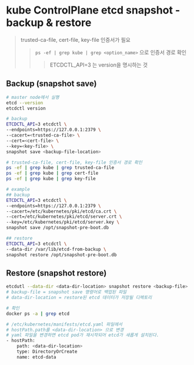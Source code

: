 # kube ControlPlane etcd snapshot - backup & restore

> trusted-ca-file, cert-file, key-file 인증서가 필요
>
> > `ps -ef | grep kube | grep <option_name>` 으로 인증서 경로 확인
> >
> > > ETCDCTL_API=3 는 version을 명시하는 것

## Backup (snapshot save)

```sh
# master node에서 실행
etcd --version
etcdctl version

# backup
ETCDCTL_API=3 etcdctl \
--endpoints=https://127.0.0.1:2379 \
--cacert=<trusted-ca-file> \
--cert=<cert-file> \
--key=<key-file> \
snapshot save <backup-file-location>

# trusted-ca-file, cert-file, key-file 인증서 경로 확인
ps -ef | grep kube | grep trusted-ca-file
ps -ef | grep kube | grep cert-file
ps -ef | grep kube | grep key-file

# example
## backup
ETCDCTL_API=3 etcdctl \
--endpoints=https://127.0.0.1:2379 \
--cacert=/etc/kubernetes/pki/etcd/ca.crt \
--cert=/etc/kubernetes/pki/etcd/server.crt \
--key=/etc/kubernetes/pki/etcd/server.key \
snapshot save /opt/snapshot-pre-boot.db

## restore
ETCDCTL_API=3 etcdctl \
--data-dir /var/lib/etcd-from-backup \
snapshot restore /opt/snapshot-pre-boot.db
```

## Restore (snapshot restore)

```sh
etcdutl --data-dir <data-dir-location> snapshot restore <backup-file>
# backup-file = snapshot save 명령어로 백업된 파일
# data-dir-location = restore된 etcd 데이터가 저장될 디렉토리

# 확인
docker ps -a | grep etcd

# /etc/kubernetes/manifests/etcd.yaml 파일에서
# hostPath.path를 <data-dir-location> 으로 변경
# yaml 파일을 변경하면 etcd pod가 재시작되어 etcd가 새롭게 설치된다.
- hostPath:
    path: <data-dir-location>
    type: DirectoryOrCreate
    name: etcd-data
```
